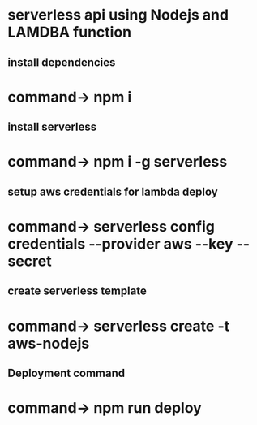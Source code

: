 # serverless api using Nodejs and LAMDBA function

## install dependencies
  # command-> npm i

## install serverless
  # command-> npm i -g serverless

## setup aws credentials for lambda deploy
  # command-> serverless config credentials --provider aws --key <key> --secret <secretKey>


## create serverless template
   # command-> serverless create -t aws-nodejs


## Deployment command
   # command-> npm run deploy




